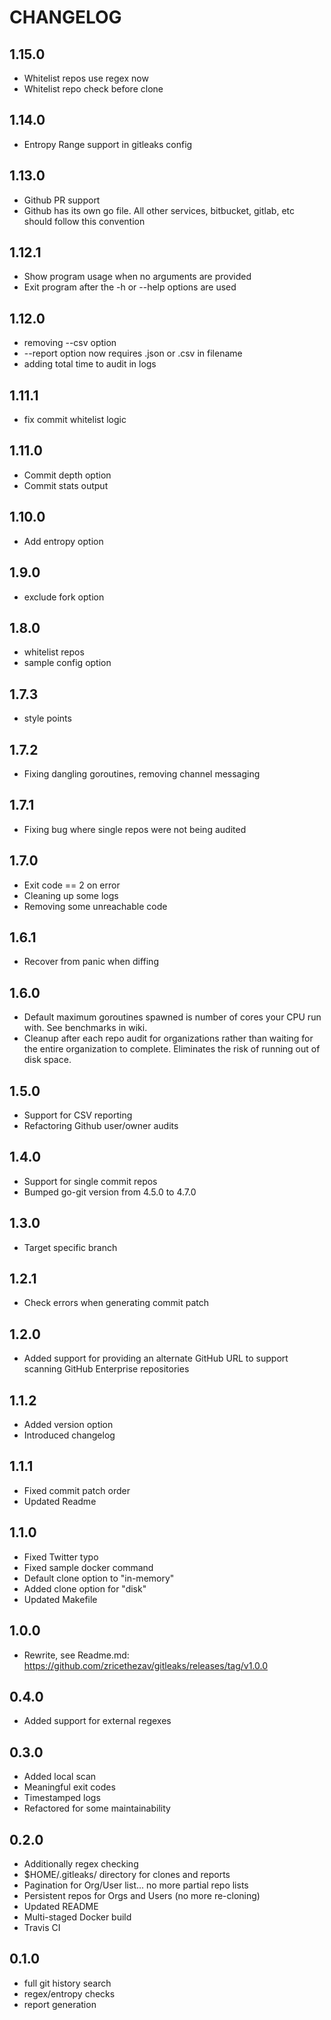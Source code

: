 CHANGELOG
=========

1.15.0
----
- Whitelist repos use regex now
- Whitelist repo check before clone

1.14.0
----
- Entropy Range support in gitleaks config

1.13.0
----
- Github PR support
- Github has its own go file. All other services, bitbucket, gitlab, etc should follow this convention

1.12.1
----
- Show program usage when no arguments are provided
- Exit program after the -h or --help options are used

1.12.0
----
- removing --csv option
- --report option now requires .json or .csv in filename
- adding total time to audit in logs

1.11.1
----
- fix commit whitelist logic

1.11.0
-----
- Commit depth option
- Commit stats output

1.10.0
-----
- Add entropy option

1.9.0
-----
- exclude fork option

1.8.0
-----
- whitelist repos
- sample config option

1.7.3
-----
- style points

1.7.2
-----
- Fixing dangling goroutines, removing channel messaging

1.7.1
-----
- Fixing bug where single repos were not being audited

1.7.0
-----
- Exit code == 2 on error
- Cleaning up some logs
- Removing some unreachable code

1.6.1
-----
- Recover from panic when diffing

1.6.0
-----
- Default maximum goroutines spawned is number of cores your CPU run with. See benchmarks in wiki.
- Cleanup after each repo audit for organizations rather than waiting for the entire organization to complete. Eliminates the risk of running out of disk space.


1.5.0
-----
- Support for CSV reporting
- Refactoring Github user/owner audits

1.4.0
-----
- Support for single commit repos
- Bumped go-git version from 4.5.0 to 4.7.0

1.3.0
-----
- Target specific branch

1.2.1
-----
- Check errors when generating commit patch

1.2.0
-----
- Added support for providing an alternate GitHub URL to support scanning GitHub Enterprise repositories

1.1.2
-----
- Added version option
- Introduced changelog

1.1.1
-----
- Fixed commit patch order
- Updated Readme

1.1.0
-----
- Fixed Twitter typo
- Fixed sample docker command
- Default clone option to "in-memory"
- Added clone option for "disk"
- Updated Makefile

1.0.0
-----
- Rewrite, see Readme.md: https://github.com/zricethezav/gitleaks/releases/tag/v1.0.0

0.4.0
-----
- Added support for external regexes

0.3.0
-----
- Added local scan
- Meaningful exit codes
- Timestamped logs
- Refactored for some maintainability

0.2.0
-----
- Additionally regex checking
- $HOME/.gitleaks/ directory for clones and reports
- Pagination for Org/User list... no more partial repo lists
- Persistent repos for Orgs and Users (no more re-cloning)
- Updated README
- Multi-staged Docker build
- Travis CI

0.1.0
-----
- full git history search
- regex/entropy checks
- report generation

